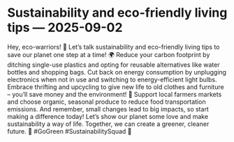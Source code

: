 # Sustainability and eco-friendly living tips — 2025-09-02

Hey, eco-warriors! 💚 Let’s talk sustainability and eco-friendly living tips to save our planet one step at a time! 🌍 Reduce your carbon footprint by ditching single-use plastics and opting for reusable alternatives like water bottles and shopping bags. Cut back on energy consumption by unplugging electronics when not in use and switching to energy-efficient light bulbs. Embrace thrifting and upcycling to give new life to old clothes and furniture – you’ll save money and the environment! 🌱 Support local farmers markets and choose organic, seasonal produce to reduce food transportation emissions. And remember, small changes lead to big impacts, so start making a difference today! Let’s show our planet some love and make sustainability a way of life. Together, we can create a greener, cleaner future. 🌿 #GoGreen #SustainabilitySquad 🌻